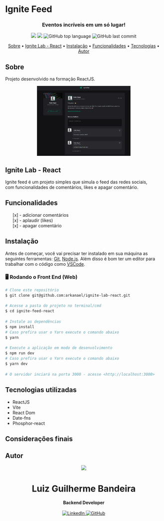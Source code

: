 # Ignite Feed

<h3 align="center">Eventos incríveis em um só lugar!</h3>
<p align="center">
  <img src="https://img.shields.io/static/v1?label=Lab&message=Reactjs&color=blueviolet&style=for-the-badge"/>
  <img src="https://img.shields.io/github/license/arkanael/ignite-feed-react?color=blueviolet&logo=License&style=for-the-badge"/>
  <img alt="GitHub top language" src="https://img.shields.io/github/languages/top/arkanael/ignite-feed-react?color=blueviolet&logo=javascript&logoColor=white&style=for-the-badge">
  <img alt="GitHub last commit" src="https://img.shields.io/github/last-commit/arkanael/ignite-feed-react?color=blueviolet&style=for-the-badge">
</p>
<p align="center">
  <a href="#sobre">Sobre</a> •
  <a href="#ignite-feed---react">Ignite Lab - React</a> •
  <a href="#instalação">Instalação</a> •
  <a href="#funcionalidades">Funcionalidades</a> •
  <a href="#tecnologias">Tecnologias</a> •
  <a href="#autor">Autor</a>  
</p>

## Sobre
Projeto desenvolvido na formação ReactJS.

<p align="center">
  <img src="./.github/wallpaper.png" alt="wallpaper do projeto ignite feed" width="300"/>
  <br>
</p>

## Ignite Lab - React
Ignite feed é um projeto simples que simula o feed das redes sociais,<br> com funcionalidades de comentários, likes e apagar comentário.

## Funcionalidades

<ul>
  [x] - adicionar comentários<br>
  [x] - aplaudir (likes)<br>
  [x] - apagar comentário<br>
</ul>

## Instalação

Antes de começar, você vai precisar ter instalado em sua máquina as seguintes ferramentas:
[Git](https://git-scm.com), [Node.js](https://nodejs.org/en/).
Além disso é bom ter um editor para trabalhar com o código como [VSCode](https://code.visualstudio.com/).

### 🖥️ Rodando o Front End (Web)

```bash
# Clone este repositório
$ git clone git@github.com:arkanael/ignite-lab-react.git

# Acesse a pasta do projeto no terminal/cmd
$ cd ignite-feed-react

# Instale as dependências
$ npm install
# Caso prefira usar o Yarn execute o comando abaixo
$ yarn

# Execute a aplicação em modo de desenvolvimento
$ npm run dev
# Caso prefira usar o Yarn execute o comando abaixo
$ yarn dev

# O servidor inciará na porta 3000 - acesse <http://localhost:3000>
```

## Tecnologias utilizadas

<ul>
  <li>ReactJS</li>
  <li>Vite</li>
  <li>React Dom</li>
  <li>Date-fns</li>
  <li>Phosphor-react</li>
</ul>

## Considerações finais


## Autor

<div align="center">
<img src="https://images.weserv.nl/?url=avatars.githubusercontent.com/u/9624274?v=4&h=100&w=100&fit=cover&mask=circle&maxage=7d" />
<h1>Luiz Guilherme Bandeira</h1>
<strong>Backend Developer</strong>
<br/>
<br/>

<a href="https://www.linkedin.com/in/lbandeira/" target="_blank">
<img alt="LinkedIn" src="https://img.shields.io/badge/linkedin-%230077B5.svg?style=for-the-badge&logo=linkedin&logoColor=white"/>
</a>

<a href="https://github.com/arkanael" target="_blank">
<img alt="GitHub" src="https://img.shields.io/badge/github-%23121011.svg?style=for-the-badge&logo=github&logoColor=white"/>
</a>

<br/>
<br/>
</div>
